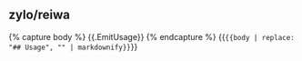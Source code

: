 ## zylo/reiwa

{% capture body %}
{{.EmitUsage}}
{% endcapture %}
{{`{{body | replace: "## Usage", "" | markdownify}}`}}
